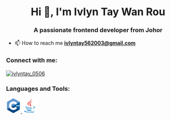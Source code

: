 <h1 align="center">Hi 👋, I'm Ivlyn Tay Wan Rou</h1>
<h3 align="center">A passionate frontend developer from Johor</h3>

- 📫 How to reach me **ivlyntay562003@gmail.com**

<h3 align="left">Connect with me:</h3>
<p align="left">
<a href="https://instagram.com/ivlyntay_0506" target="blank"><img align="center" src="https://raw.githubusercontent.com/rahuldkjain/github-profile-readme-generator/master/src/images/icons/Social/instagram.svg" alt="ivlyntay_0506" height="30" width="40" /></a>
</p>

<h3 align="left">Languages and Tools:</h3>
<p align="left"> <a href="https://www.w3schools.com/cpp/" target="_blank" rel="noreferrer"> <img src="https://raw.githubusercontent.com/devicons/devicon/master/icons/cplusplus/cplusplus-original.svg" alt="cplusplus" width="40" height="40"/> </a> <a href="https://www.java.com" target="_blank" rel="noreferrer"> <img src="https://raw.githubusercontent.com/devicons/devicon/master/icons/java/java-original.svg" alt="java" width="40" height="40"/> </a> </p>
